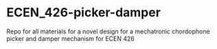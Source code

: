 # ECEN_426-picker-damper
Repo for all materials for a novel design for a mechatronic chordophone picker and damper mechanism for ECEN 426
